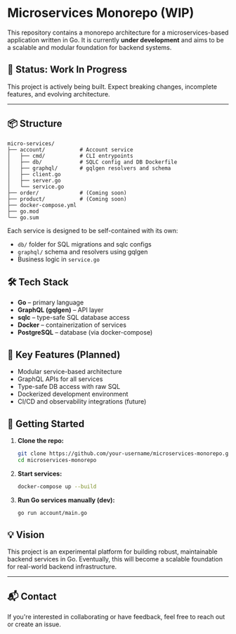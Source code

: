 # Microservices Monorepo (WIP)

This repository contains a monorepo architecture for a microservices-based application written in Go. It is currently **under development** and aims to be a scalable and modular foundation for backend systems.

## 🚧 Status: Work In Progress

This project is actively being built. Expect breaking changes, incomplete features, and evolving architecture.

---

## 📦 Structure

```
micro-services/
├── account/           # Account service
│   ├── cmd/           # CLI entrypoints
│   ├── db/            # SQLC config and DB Dockerfile
│   ├── graphql/       # gqlgen resolvers and schema
│   ├── client.go
│   ├── server.go
│   └── service.go
├── order/             # (Coming soon)
├── product/           # (Coming soon)
├── docker-compose.yml
├── go.mod
└── go.sum
```

Each service is designed to be self-contained with its own:

- `db/` folder for SQL migrations and sqlc configs
- `graphql/` schema and resolvers using gqlgen
- Business logic in `service.go`

## 🛠 Tech Stack

- **Go** – primary language
- **GraphQL (gqlgen)** – API layer
- **sqlc** – type-safe SQL database access
- **Docker** – containerization of services
- **PostgreSQL** – database (via docker-compose)

## 📌 Key Features (Planned)

- Modular service-based architecture
- GraphQL APIs for all services
- Type-safe DB access with raw SQL
- Dockerized development environment
- CI/CD and observability integrations (future)

## 🚀 Getting Started

1. **Clone the repo:**
   ```bash
   git clone https://github.com/your-username/microservices-monorepo.git
   cd microservices-monorepo
   ```
2. **Start services:**
   ```bash
   docker-compose up --build
   ```
3. **Run Go services manually (dev):**
   ```bash
   go run account/main.go
   ```

## 💡 Vision

This project is an experimental platform for building robust, maintainable backend services in Go. Eventually, this will become a scalable foundation for real-world backend infrastructure.

---

## 📬 Contact

If you're interested in collaborating or have feedback, feel free to reach out or create an issue.


